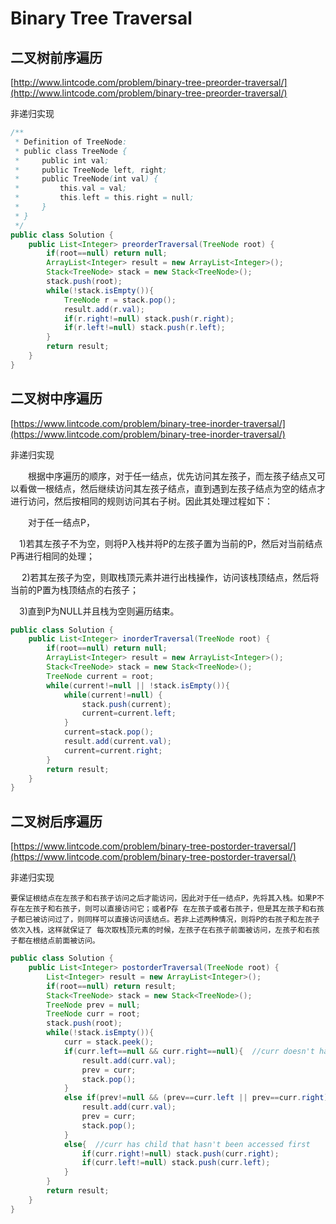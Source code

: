 # Binary Tree Traversal

## 二叉树前序遍历

[http://www.lintcode.com/problem/binary-tree-preorder-traversal/](http://www.lintcode.com/problem/binary-tree-preorder-traversal/)

非递归实现

```java
/**
 * Definition of TreeNode:
 * public class TreeNode {
 *     public int val;
 *     public TreeNode left, right;
 *     public TreeNode(int val) {
 *         this.val = val;
 *         this.left = this.right = null;
 *     }
 * }
 */
public class Solution {
    public List<Integer> preorderTraversal(TreeNode root) {
        if(root==null) return null;
        ArrayList<Integer> result = new ArrayList<Integer>();
        Stack<TreeNode> stack = new Stack<TreeNode>();
        stack.push(root);
        while(!stack.isEmpty()){
            TreeNode r = stack.pop();
            result.add(r.val);
            if(r.right!=null) stack.push(r.right);
            if(r.left!=null) stack.push(r.left);
        }
        return result;
    }
}
```

## 二叉树中序遍历

[https://www.lintcode.com/problem/binary-tree-inorder-traversal/](https://www.lintcode.com/problem/binary-tree-inorder-traversal/)

非递归实现

　　根据中序遍历的顺序，对于任一结点，优先访问其左孩子，而左孩子结点又可以看做一根结点，然后继续访问其左孩子结点，直到遇到左孩子结点为空的结点才进行访问，然后按相同的规则访问其右子树。因此其处理过程如下：

　　对于任一结点P，

  　1\)若其左孩子不为空，则将P入栈并将P的左孩子置为当前的P，然后对当前结点P再进行相同的处理；

 　 2\)若其左孩子为空，则取栈顶元素并进行出栈操作，访问该栈顶结点，然后将当前的P置为栈顶结点的右孩子；

  　3\)直到P为NULL并且栈为空则遍历结束。

```java
public class Solution {
    public List<Integer> inorderTraversal(TreeNode root) {
        if(root==null) return null;
        ArrayList<Integer> result = new ArrayList<Integer>();
        Stack<TreeNode> stack = new Stack<TreeNode>();
        TreeNode current = root;
        while(current!=null || !stack.isEmpty()){
            while(current!=null) {
                stack.push(current);
                current=current.left;
            }
            current=stack.pop();
            result.add(current.val);
            current=current.right;
        }
        return result;
    }
}
```

## 二叉树后序遍历

[https://www.lintcode.com/problem/binary-tree-postorder-traversal/](https://www.lintcode.com/problem/binary-tree-postorder-traversal/)

非递归实现

    要保证根结点在左孩子和右孩子访问之后才能访问，因此对于任一结点P，先将其入栈。如果P不存在左孩子和右孩子，则可以直接访问它；或者P存 在左孩子或者右孩子，但是其左孩子和右孩子都已被访问过了，则同样可以直接访问该结点。若非上述两种情况，则将P的右孩子和左孩子依次入栈，这样就保证了 每次取栈顶元素的时候，左孩子在右孩子前面被访问，左孩子和右孩子都在根结点前面被访问。

```java
public class Solution {
    public List<Integer> postorderTraversal(TreeNode root) {
        List<Integer> result = new ArrayList<Integer>();
        if(root==null) return result;
        Stack<TreeNode> stack = new Stack<TreeNode>();
        TreeNode prev = null;
        TreeNode curr = root;
        stack.push(root);
        while(!stack.isEmpty()){
            curr = stack.peek();
            if(curr.left==null && curr.right==null){  //curr doesn't have child, access curr
                result.add(curr.val);
                prev = curr;
                stack.pop();
            }
            else if(prev!=null && (prev==curr.left || prev==curr.right)){  //curr has child but child has been accessed already, access curr
                result.add(curr.val);
                prev = curr;
                stack.pop();
            }
            else{  //curr has child that hasn't been accessed first
                if(curr.right!=null) stack.push(curr.right);
                if(curr.left!=null) stack.push(curr.left);
            }
        }
        return result;
    }
}
```




